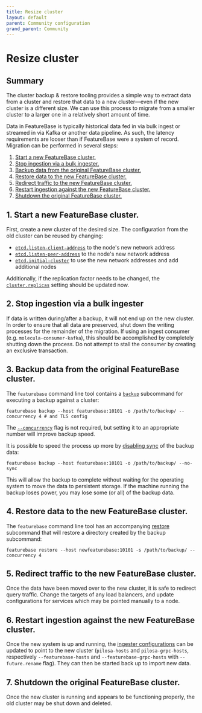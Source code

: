 ```yaml
---
title: Resize cluster
layout: default
parent: Community configuration
grand_parent: Community
---
```


# Resize cluster

## Summary

The cluster backup & restore tooling provides a simple way to extract data from a cluster and restore that data to a new cluster—even if the new cluster is a different size.
We can use this process to migrate from a smaller cluster to a larger one in a relatively short amount of time.

Data in FeatureBase is typically historical data fed in via bulk ingest or streamed in via Kafka or another data pipeline.
As such, the latency requirements are looser than if FeatureBase were a system of record. Migration can be performed in several steps:
1. [Start a new FeatureBase cluster.](#1-start-a-new-featurebase-cluster)
2. [Stop ingestion via a bulk ingester.](#2-stop-ingestion-via-a-bulk-ingester)
3. [Backup data from the original FeatureBase cluster.](#3-backup-data-from-the-original-featurebase-cluster)
4. [Restore data to the new FeatureBase cluster.](#4-restore-data-to-the-new-featurebase-cluster)
5. [Redirect traffic to the new FeatureBase cluster.](#5-redirect-traffic-to-the-new-featurebase-cluster)
6. [Restart ingestion against the new FeatureBase cluster.](#6-restart-ingestion-against-the-new-featurebase-cluster)
7. [Shutdown the original FeatureBase cluster.](#7-shutdown-the-original-featurebase-cluster)

## 1. Start a new FeatureBase cluster.

First, create a new cluster of the desired size.
The configuration from the old cluster can be reused by changing:

- [`etcd.listen-client-address`](/docs/community/com-config/old-config-flags#etcd-listen-client-address) to the node's new network address
- [`etcd.listen-peer-address`](/docs/community/com-config/old-config-flags#etcd-listen-peer-address) to the node's new network address
- [`etcd.initial-cluster`](/docs/community/com-config/old-config-flags#etcd-initial-cluster) to use the new network addresses and add additional nodes

Additionally, if the replication factor needs to be changed, the [`cluster.replicas`](/docs/community/com-config/old-config-flags#cluster-replicas) setting should be updated now.

## 2. Stop ingestion via a bulk ingester

If data is written during/after a backup, it will not end up on the new cluster.
In order to ensure that all data are preserved, shut down the writing processes for the remainder of the migration.
If using an ingest consumer (e.g. `molecula-consumer-kafka`), this should be accomplished by completely shutting down the process.
Do not attempt to stall the consumer by creating an exclusive transaction.

## 3. Backup data from the original FeatureBase cluster.

The `featurebase` command line tool contains a [`backup`](/docs/community/com-config/old-backups#featurebase) subcommand for executing a backup against a cluster:
```
featurebase backup --host featurebase:10101 -o /path/to/backup/ --concurrency 4 # and TLS config
```
The [`--concurrency`](/docs/community/com-config/old-backups#backup-concurrency) flag is not required, but setting it to an appropriate number will improve backup speed.

It is possible to speed the process up more by [disabling sync](/docs/community/com-config/old-backups#storage-synchronization) of the backup data:
```
featurebase backup --host featurebase:10101 -o /path/to/backup/ --no-sync
```

This will allow the backup to complete without waiting for the operating system to move the data to persistent storage.
If the machine running the backup loses power, you may lose some (or all) of the backup data.

## 4. Restore data to the new FeatureBase cluster.

The `featurebase` command line tool has an accompanying [restore](/docs/community/com-config/old-backups#featurebase) subcommand that will restore a directory created by the backup subcommand:
```
featurebase restore --host newfeaturebase:10101 -s /path/to/backup/ --concurrency 4
```

## 5. Redirect traffic to the new FeatureBase cluster.

Once the data have been moved over to the new cluster, it is safe to redirect query traffic.
Change the targets of any load balancers, and update configurations for services which may be pointed manually to a node.

## 6. Restart ingestion against the new FeatureBase cluster.

Once the new system is up and running, the [ingester configurations](/docs/community/com-ingest/old-ingester-configuration) can be updated to point to the new cluster (`pilosa-hosts` and `pilosa-grpc-hosts`, respectively `--featurebase-hosts` and `--featurebase-grpc-hosts` with `--future.rename` flag).
They can then be started back up to import new data.

## 7. Shutdown the original FeatureBase cluster.

Once the new cluster is running and appears to be functioning properly, the old cluster may be shut down and deleted.
